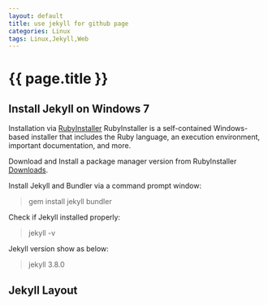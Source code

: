 ```yaml
---
layout: default
title: use jekyll for github page
categories: Linux
tags: Linux,Jekyll,Web
---
```

# {{ page.title }}

## Install Jekyll on Windows 7

Installation via [RubyInstaller][rubyinstaller_home]
RubyInstaller is a self-contained Windows-based installer that includes the Ruby language, an execution environment, important documentation, and more.

Download and Install a package manager version from RubyInstaller [Downloads][RubyInstaller_download].

Install Jekyll and Bundler via a command prompt window:
> gem install jekyll bundler

Check if Jekyll installed properly: 
> jekyll -v

Jekyll version show as below: 
> jekyll 3.8.0


## Jekyll Layout



[rubyinstaller_home]:https://rubyinstaller.org/
[RubyInstaller_download]:https://rubyinstaller.org/downloads/